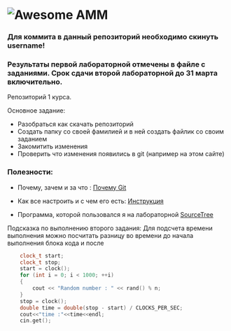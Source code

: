 # ![Awesome](http://www.amm.vsu.ru/images/logo.gif?raw=true) AMM

### Для коммита в данный репозиторий необходимо скинуть username!
### Результаты первой лабораторной отмечены в файле с заданиями. Срок сдачи второй лабораторной до 31 марта включительно.

Репозиторий 1 курса. 

Основное задание:
 * Разобраться как скачать репозиторий
 * Создать папку со своей фамилией и в ней создать файлик со своим заданием
 * Закомитить изменения
 * Проверить что изменения появились в git (например на этом сайте)

### Полезности:

 * Почему, зачем и за что : [Почему Git](http://habrahabr.ru/post/104198/)

 * Как все настроить и с чем его есть: [Инструкция](http://dev.call2ru.com/vs/Работа%20с%20Git.pdf)

 * Программа, которой пользовался я на лабораторной [SourceTree](https://www.sourcetreeapp.com)

Подсказка по выполнению второго задания:
Для подсчета времени выполнения можно посчитать разницу во времени до начала выполнения блока кода и после
```C++
	clock_t start;
	clock_t stop;
	start = clock();
	for (int i = 0; i < 1000; ++i)
    {
        cout << "Random number : " << rand() % n;
	}
	stop = clock();
	double time = double(stop - start) / CLOCKS_PER_SEC;
	cout<<"time :"<<time<<endl;
    cin.get();
```
